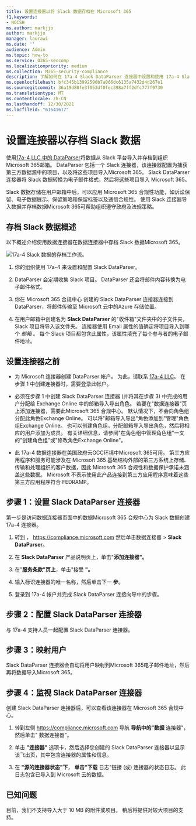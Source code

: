 ```yaml
---
title: 设置连接器以将 Slack 数据存档在 Microsoft 365
f1.keywords:
- NOCSH
ms.author: markjjo
author: markjjo
manager: laurawi
ms.date: ''
audience: Admin
ms.topic: how-to
ms.service: O365-seccomp
ms.localizationpriority: medium
ms.collection: M365-security-compliance
description: 了解如何在 17a-4 Slack DataParser 连接器中设置和使用 17a-4 Slack DataParser 连接器，以在 Microsoft 365 中导入和存档 Slack Microsoft 365。
ms.openlocfilehash: bfc345b13992590b7a066dc6135a7432d4d267e1
ms.sourcegitcommit: 36a19d80fe3f053df0fec398a7ff2dfc777f9730
ms.translationtype: MT
ms.contentlocale: zh-CN
ms.lasthandoff: 12/30/2021
ms.locfileid: "61641617"
---
```

# <a name="set-up-a-connector-to-archive-slack-data"></a>设置连接器以存档 Slack 数据

使用[17a-4 LLC 中的 DataParser](https://www.17a-4.com/slack-dataparser/)将数据从 Slack 平台导入并存档到组织Microsoft 365邮箱。 DataParser 包括一个 Slack 连接器，该连接器配置为捕获第三方数据源中的项目，以及将这些项目导入Microsoft 365。 Slack DataParser 连接器将 Slack 数据转换为电子邮件格式，然后将这些项目导入 Microsoft 365。

Slack 数据存储在用户邮箱中后，可以应用 Microsoft 365 合规性功能，如诉讼保留、电子数据展示、保留策略和保留标签以及通信合规性。 使用 Slack 连接器导入数据并存档数据Microsoft 365可帮助组织遵守政府及法规策略。

## <a name="overview-of-archiving-slack-data"></a>存档 Slack 数据概述

以下概述介绍使用数据连接器在数据连接器中存档 Slack 数据Microsoft 365。

![17a-4 Slack 数据的存档工作流。](../media/SlackDataParserConnectorWorkflow.png)

1. 你的组织使用 17a-4 来设置和配置 Slack DataParser。

2. DataParser 会定期收集 Slack 项目。 DataParser 还会将邮件内容转换为电子邮件格式。

3. 你在 Microsoft 365 合规中心 创建的 Slack DataParser 连接器连接到 DataParser，将邮件传输至 Microsoft 云中的Azure 存储位置。

4. 在用户邮箱中创建名为 **Slack DataParser** 的"收件箱"文件夹中的子文件夹，Slack 项目将导入该文件夹。 连接器使用 Email 属性的值确定将项目导入到哪个 *邮箱* 。 每个 Slack 项目都包含此属性，该属性填充了每个参与者的电子邮件地址。

## <a name="before-you-set-up-a-connector"></a>设置连接器之前

- 为 Microsoft 连接器创建 DataParser 帐户。 为此，请联系 [17a-4 LLC](https://www.17a-4.com/contact/)。 在步骤 1 中创建连接器时，需要登录此帐户。

- 必须在步骤 1 中创建 Slack DataParser 连接器 (并将其在步骤 3) 中完成的用户分配给 Exchange Online 中的邮箱导入导出角色。 若要在"数据连接器"页上添加连接器，需要此Microsoft 365 合规中心。 默认情况下，不会向角色组分配此角色Exchange Online。 可以将"邮箱导入导出"角色添加到"管理"角色组Exchange Online。 也可以创建角色组，分配邮箱导入导出角色，然后将相应的用户添加为成员。 有关详细信息，请参阅"在角色[](/Exchange/permissions-exo/role-groups#create-role-groups)组中管理角色组[](/Exchange/permissions-exo/role-groups#modify-role-groups)"一文的"创建角色组"或"修改角色Exchange Online"。

- 此 17a-4 数据连接器在美国政府云GCC环境中Microsoft 365可用。 第三方应用程序和服务可能涉及在 Microsoft 365 基础结构外部的第三方系统上存储、传输和处理组织的客户数据，因此 Microsoft 365 合规性和数据保护承诺未涵盖这些数据。 Microsoft 不表示使用此产品连接到第三方应用程序意味着这些第三方应用程序符合 FEDRAMP。

## <a name="step-1-set-up-a-slack-dataparser-connector"></a>步骤 1：设置 Slack DataParser 连接器

第一步是访问数据连接器页面中的数据Microsoft 365 合规中心为 Slack 数据创建 17a-4 连接器。

1. 转到 ， <https://compliance.microsoft.com> 然后单击数据连接器  >  **Slack DataParser**。

2. 在 **Slack DataParser** 产品说明页上，单击"**添加连接器"。**

3. 在"**服务条款"页上**，单击"接受 **"。**

4. 输入标识连接器的唯一名称，然后单击下一 **步**。

5. 登录到 17a-4 帐户并完成 Slack DataParser 连接向导中的步骤。

## <a name="step-2-configure-the-slack-dataparser-connector"></a>步骤 2：配置 Slack DataParser 连接器

与 17a-4 支持人员一起配置 Slack DataParser 连接器。

## <a name="step-3-map-users"></a>步骤 3：映射用户

Slack DataParser 连接器会自动将用户映射到Microsoft 365电子邮件地址，然后再将数据导入Microsoft 365。

## <a name="step-4-monitor-the-slack-dataparser-connector"></a>步骤 4：监视 Slack DataParser 连接器

创建 Slack DataParser 连接器后，可以查看该连接器在 Microsoft 365 合规中心。

1. 转到左侧 <https://compliance.microsoft.com> 导航 **导航中的"数据** 连接器"，然后单击" 数据连接器"。

2. 单击 **"连接器"** 选项卡，然后选择您创建的 Slack DataParser 连接器以显示该飞出页，其中包含连接器的属性和信息。

3. 在 **"源的连接器状态"下**， **单击"下载** 日志"链接 (或) 连接器的状态日志。 此日志包含已导入到 Microsoft 云的数据。

## <a name="known-issues"></a>已知问题

目前，我们不支持导入大于 10 MB 的附件或项目。 稍后将提供对较大项目的支持。
